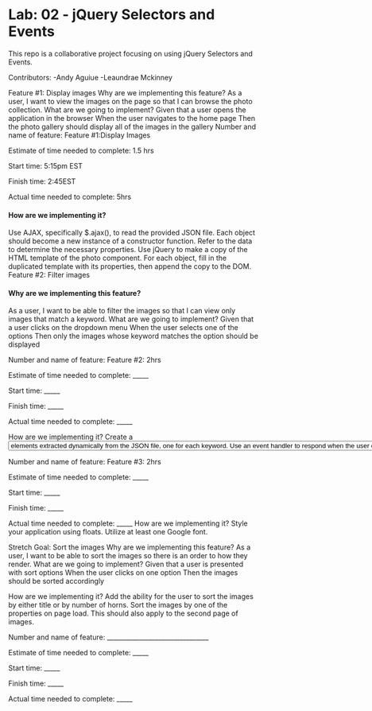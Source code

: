 # Lab: 02 - jQuery Selectors and Events

This repo is a collaborative project focusing on using jQuery Selectors and Events.

Contributors: 
    -Andy Aguiue
    -Leaundrae Mckinney

Feature #1: Display images
Why are we implementing this feature?
As a user, I want to view the images on the page so that I can browse the photo collection.
What are we going to implement?
Given that a user opens the application in the browser When the user navigates to the home page Then the photo gallery should display all of the images in the gallery
Number and name of feature: Feature #1:Display Images

Estimate of time needed to complete: 1.5 hrs

Start time: 5:15pm EST

Finish time: 2:45EST

Actual time needed to complete: 5hrs

#### How are we implementing it?
Use AJAX, specifically $.ajax(), to read the provided JSON file.
Each object should become a new instance of a constructor function. Refer to the data to determine the necessary properties.
Use jQuery to make a copy of the HTML template of the photo component. For each object, fill in the duplicated template with its properties, then append the copy to the DOM.
Feature #2: Filter images

#### Why are we implementing this feature?
As a user, I want to be able to filter the images so that I can view only images that match a keyword.
What are we going to implement?
Given that a user clicks on the dropdown menu When the user selects one of the options Then only the images whose keyword matches the option should be displayed

Number and name of feature: Feature #2: 2hrs 

Estimate of time needed to complete: _____

Start time: _____

Finish time: _____

Actual time needed to complete: _____

How are we implementing it?
Create a <select> element which contains unique <option> elements extracted dynamically from the JSON file, one for each keyword.
Use an event handler to respond when the user chooses an option from the select menu. Hide all of the images, then show those whose keyword matches the option chosen.
Feature #3: Style the application
Why are we implementing this feature?
As a user, I want a simple, clean looking UI so that my photo gallery clearly displays the images in a grid like pattern.
What are we going to implement?
Given that a user opens the application in the browser When the user navigates to the home page Then the images should be displayed in rows across the screen

Number and name of feature: Feature #3: 2hrs

Estimate of time needed to complete: _____

Start time: _____

Finish time: _____

Actual time needed to complete: _____
How are we implementing it?
Style your application using floats.
Utilize at least one Google font.

Stretch Goal: Sort the images
Why are we implementing this feature?
As a user, I want to be able to sort the images so there is an order to how they render.
What are we going to implement?
Given that a user is presented with sort options When the user clicks on one option Then the images should be sorted accordingly

How are we implementing it?
Add the ability for the user to sort the images by either title or by number of horns.
Sort the images by one of the properties on page load. This should also apply to the second page of images.

Number and name of feature: ________________________________

Estimate of time needed to complete: _____

Start time: _____

Finish time: _____

Actual time needed to complete: _____
